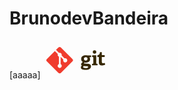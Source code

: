 # BrunodevBandeira
  
[aaaaa]<svg xmlns="http://www.w3.org/2000/svg" width="120" height="60"><path d="M72.03 26.27c-1.7 0-2.968.835-2.968 2.845 0 1.5.835 2.565 2.875 2.565 1.73 0 2.905-1.02 2.905-2.628 0-1.825-1.05-2.782-2.812-2.782zm-3.4 14.19c-.403.494-.804 1.02-.804 1.625 0 1.235 1.575 1.608 3.74 1.608 1.793 0 4.235-.125 4.235-1.793 0-.99-1.175-1.052-2.66-1.145l-4.5-.308zm9.15-14.098c.555.713 1.144 1.7 1.144 3.123 0 3.43-2.7 5.44-6.584 5.44-1 0-1.875-.125-2.443-.278l-1.02 1.625 3.03.185c5.35.34 8.5.496 8.5 4.605 0 3.556-3.12 5.562-8.5 5.562-5.595 0-7.727-1.422-7.727-3.875 0-1.39.62-2.133 1.7-3.154-1.02-.43-1.36-1.204-1.36-2.038 0-.68.34-1.3.897-1.875l1.916-1.855c-1.515-.74-2.66-2.35-2.66-4.625 0-3.555 2.35-5.996 7.08-5.996 1.33 0 2.134.123 2.845.31h6.028v2.627l-2.845.216m8.282-5.615c-1.75 0-2.782-1.02-2.782-2.784s1.02-2.72 2.782-2.72c1.793 0 2.813.96 2.813 2.72s-1.02 2.784-2.812 2.784zm-4 18.578v-2.44l1.578-.216c.432-.062.495-.155.495-.62V26.96c0-.34-.093-.556-.403-.65l-1.67-.587.34-2.502h6.4v12.83c0 .495.03.556.495.62l1.575.216v2.438H82.06m21.05-1.2c-1.33.65-3.278 1.25-5.04 1.25-3.68 0-5.07-1.482-5.07-4.977v-8.1c0-.185 0-.31-.25-.31H90.6v-2.75c2.72-.3 3.803-1.67 4.143-5.04h2.937v4.39c0 .215 0 .31.248.31h4.36v3.09H97.67v7.375c0 1.825.434 2.535 2.1 2.535.866 0 1.75-.216 2.504-.494l.835 2.72" fill="#362701"/><path d="M50.67 29.25L32.138 10.72c-1.066-1.067-2.797-1.067-3.865 0l-3.847 3.848 4.88 4.88c1.135-.383 2.435-.125 3.337.777a3.25 3.25 0 0 1 .771 3.36l4.704 4.704c1.125-.392 2.45-.137 3.36.77a3.25 3.25 0 0 1-1.459 5.441 3.25 3.25 0 0 1-3.141-.842c-.955-.956-1.19-2.36-.707-3.537l-4.375-4.375v11.545c.3.154.602.357.86.615 1.27 1.27 1.27 3.328 0 4.6a3.25 3.25 0 0 1-4.599 0c-1.27-1.273-1.27-3.33 0-4.6a3.27 3.27 0 0 1 1.065-.71V25.546c-.375-.16-.75-.394-1.065-.7a3.25 3.25 0 0 1-.7-3.555l-4.812-4.813L9.83 29.163a2.74 2.74 0 0 0 0 3.866l18.533 18.53c1.066 1.067 2.797 1.067 3.865 0L50.67 33.116a2.74 2.74 0 0 0 0-3.866" fill="#f03c2e"/></svg>
